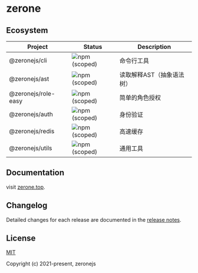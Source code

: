 # zerone

## Ecosystem

| Project             | Status                                                            | Description               |
| ------------------- | ----------------------------------------------------------------- | ------------------------- |
| @zeronejs/cli       | ![npm (scoped)](https://img.shields.io/npm/v/@zeronejs/cli)       | 命令行工具                |
| @zeronejs/ast       | ![npm (scoped)](https://img.shields.io/npm/v/@zeronejs/ast)       | 读取解释AST（抽象语法树） |
| @zeronejs/role-easy | ![npm (scoped)](https://img.shields.io/npm/v/@zeronejs/role-easy) | 简单的角色授权            |
| @zeronejs/auth      | ![npm (scoped)](https://img.shields.io/npm/v/@zeronejs/auth)      | 身份验证                  |
| @zeronejs/redis     | ![npm (scoped)](https://img.shields.io/npm/v/@zeronejs/redis)     | 高速缓存                  |
| @zeronejs/utils     | ![npm (scoped)](https://img.shields.io/npm/v/@zeronejs/utils)     | 通用工具                  |

## Documentation

visit [zerone.top](https://zerone.top/).

## Changelog

Detailed changes for each release are documented in the [release notes](https://github.com/zeronejs/zerone/releases).

## License

[MIT](https://opensource.org/licenses/MIT)

Copyright (c) 2021-present, zeronejs

